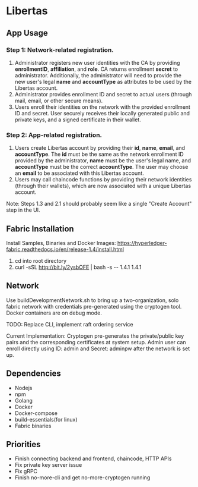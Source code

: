 # Libertas

## App Usage
### Step 1: Network-related registration.
1. Administrator registers new user identities with the CA by providing **enrollmentID**, **affiliation**, and **role**. CA returns enrollment **secret** to administrator. Additionally, the administrator will need to provide the new user's legal **name** and **accountType** as attributes to be used by the Libertas account. 
2. Administrator provides enrollment ID and secret to actual users (through mail, email, or other secure means).
3. Users enroll their identities on the network with the provided enrollment ID and secret. User securely receives their locally generated public and private keys, and a signed certificate in their wallet. 
### Step 2: App-related registration.
1. Users create Libertas account by providing their **id**, **name**, **email**, and **accountType**. The **id** must be the same as the network enrollment ID provided by the administrator, **name** must be the user's legal name, and **accountType** must be the correct **accountType**. The user may choose an **email** to be associated with this Libertas account.
2. Users may call chaincode functions by providing their network identities (through their wallets), which are now associated with a unique Libertas account.

Note: Steps 1.3 and 2.1 should probably seem like a single "Create Account" step in the UI.

## Fabric Installation
Install Samples, Binaries and Docker Images: https://hyperledger-fabric.readthedocs.io/en/release-1.4/install.html
1. cd into root directory
2. curl -sSL http://bit.ly/2ysbOFE | bash -s -- 1.4.1 1.4.1

## Network

Use buildDevelopmentNetwork.sh to bring up a two-organization, solo fabric network with credentials pre-generated 
using the cryptogen tool. Docker containers are on debug mode. 

TODO: Replace CLI, implement raft ordering service

Current Implementation:
Cryptogen pre-generates the private/public key pairs and the corresponding certificates at system setup. Admin user
can enroll directly using ID: admin and Secret: adminpw after the network is set up.

## Dependencies
* Nodejs
* npm
* Golang
* Docker
* Docker-compose
* build-essentials(for linux)
* Fabric binaries

## Priorities
* Finish connecting backend and frontend, chaincode, HTTP APIs
* Fix private key server issue
* Fix gRPC
* Finish no-more-cli and get no-more-cryptogen running  

